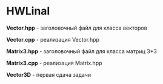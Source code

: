# HWLinal
**Vector.hpp** - заголовочный файл для класса векторов

**Vector.cpp** - реализация Vector.hpp

**Matrix3.hpp** - заголовочный файл для класса матриц 3*3

**Matrix3.cpp** - реализация Matrix.hpp

**Vector3D** - первая сдача задачи
